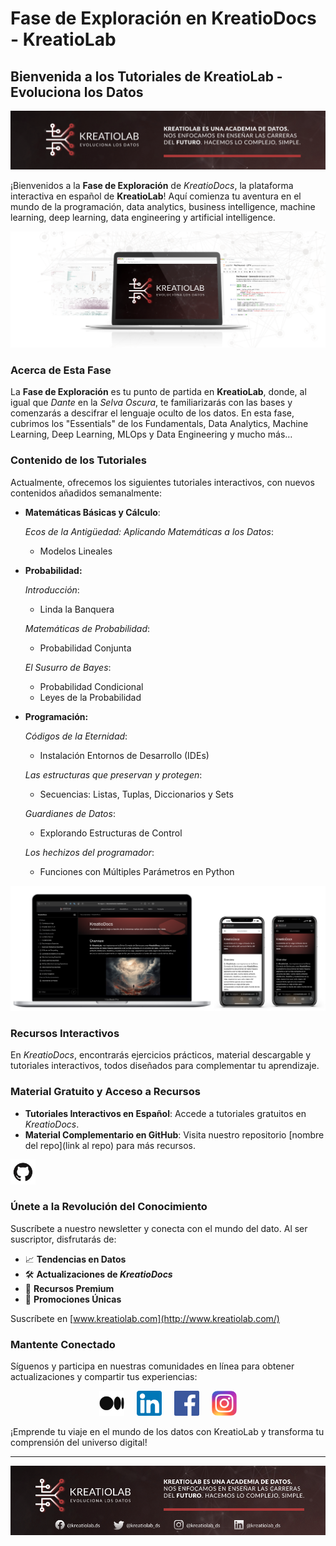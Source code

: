# Fase de Exploración en KreatioDocs - KreatioLab

## Bienvenida a los Tutoriales de KreatioLab - Evoluciona los Datos


![Cabecera.png](img/Cabecera.png)


¡Bienvenidos a la **Fase de Exploración** de *KreatioDocs*, la plataforma interactiva en español de **KreatioLab**! Aquí comienza tu aventura en el mundo de la programación, data analytics, business intelligence, machine learning, deep learning, data engineering y artificial intelligence.


![Banner.png](img/Banner.png)


### Acerca de Esta Fase

La **Fase de Exploración** es tu punto de partida en **KreatioLab**, donde, al igual que *Dante* en la *Selva Oscura*, te familiarizarás con las bases y comenzarás a descifrar el lenguaje oculto de los datos. En esta fase, cubrimos los "Essentials" de los Fundamentals, Data Analytics, Machine Learning, Deep Learning, MLOps y Data Engineering y mucho más…


### Contenido de los Tutoriales

Actualmente, ofrecemos los siguientes tutoriales interactivos, con nuevos contenidos añadidos semanalmente:

- **Matemáticas Básicas y Cálculo**:

    *Ecos de la Antigüedad: Aplicando Matemáticas a los Datos*:
    - Modelos Lineales
    

- **Probabilidad:**

    *Introducción*:
    - Linda la Banquera

    *Matemáticas de Probabilidad*:
    - Probabilidad Conjunta

    *El Susurro de Bayes*:
    - Probabilidad Condicional
    - Leyes de la Probabilidad


- **Programación:**

    *Códigos de la Eternidad*:
    - Instalación Entornos de Desarrollo (IDEs)

    *Las estructuras que preservan y protegen*:
    - Secuencias: Listas, Tuplas, Diccionarios y Sets

    *Guardianes de Datos*:
    - Explorando Estructuras de Control

    *Los hechizos del programador*:
    - Funciones con Múltiples Parámetros en Python


![mockupLanding.png](img/mockupLanding.png)


### Recursos Interactivos

En *KreatioDocs*, encontrarás ejercicios prácticos, material descargable y tutoriales interactivos, todos diseñados para complementar tu aprendizaje.


### Material Gratuito y Acceso a Recursos

- **Tutoriales Interactivos en Español**: Accede a tutoriales gratuitos en *KreatioDocs*.
- **Material Complementario en GitHub**: Visita nuestro repositorio [nombre del repo](link al repo) para más recursos.

<aside>
    <a href="https://github.com/KREATIOLAB/KreatioDocs-Fase-Exploracion.git">
        <img src="img/github.png" alt="GitHub" width="40px" />
    </a>
</aside>


### Únete a la Revolución del Conocimiento

Suscríbete a nuestro newsletter y conecta con el mundo del dato. Al ser suscriptor, disfrutarás de:

- 📈 **Tendencias en Datos**
- 🛠️ **Actualizaciones de *KreatioDocs***
- 📖 **Recursos Premium**
- 🎁 **Promociones Únicas**

Suscríbete en [www.kreatiolab.com](http://www.kreatiolab.com/)


### Mantente Conectado

Síguenos y participa en nuestras comunidades en línea para obtener actualizaciones y compartir tus experiencias:

<p align="center">
    <a href="http://kreatiolab.medium.com" style="text-decoration: none; color: inherit;">
        <img src="img/medium.png" alt="Medium" width="40px" />
    </a>
    &nbsp;&nbsp;&nbsp;
    <a href="https://www.linkedin.com/company/kreatiolab" style="text-decoration: none; color: inherit;">
        <img src="img/linkedin.png" alt="LinkedIn" width="40px" />
    </a>
    &nbsp;&nbsp;&nbsp;
    <a href="https://www.facebook.com/kreatiolab.ds" style="text-decoration: none; color: inherit;">
        <img src="img/facebook.png" alt="Facebook" width="40px" />
    </a>
    &nbsp;&nbsp;&nbsp;
    <a href="https://www.instagram.com/kreatiolab_ds/" style="text-decoration: none; color: inherit;">
        <img src="img/instagram.png" alt="Instagram" width="40px" />
    </a>
</p>


¡Emprende tu viaje en el mundo de los datos con KreatioLab y transforma tu comprensión del universo digital!

---

![Pie-Pagina.png](img/Pie-Pagina.png)